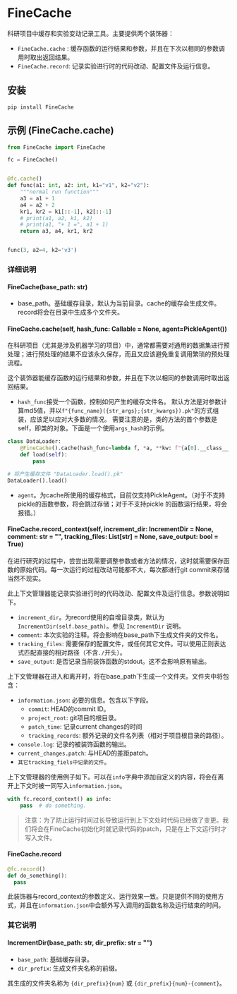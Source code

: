 # FineCache

科研项目中缓存和实验变动记录工具。主要提供两个装饰器：

- `FineCache.cache` : 缓存函数的运行结果和参数，并且在下次以相同的参数调用时取出返回结果。
- `FineCache.record`: 记录实验进行时的代码改动、配置文件及运行信息。

## 安装

```shell
pip install FineCache
```

## 示例 (FineCache.cache)

```python
from FineCache import FineCache

fc = FineCache()


@fc.cache()
def func(a1: int, a2: int, k1="v1", k2="v2"):
    """normal run function"""
    a3 = a1 + 1
    a4 = a2 + 2
    kr1, kr2 = k1[::-1], k2[::-1]
    # print(a1, a2, k1, k2)
    # print(a1, "+ 1 =", a1 + 1)
    return a3, a4, kr1, kr2


func(3, a2=4, k2='v3')
```

### 详细说明

#### FineCache(base_path: str)

- base_path。基础缓存目录，默认为当前目录。cache的缓存会生成文件。record将会在目录中生成多个文件夹。

#### FineCache.cache(self, hash_func: Callable = None, agent=PickleAgent())

在科研项目（尤其是涉及机器学习的项目）中，通常都需要对通用的数据集进行预处理；进行预处理的结果不应该永久保存，而且又应该避免重复调用繁琐的预处理流程。

这个装饰器能缓存函数的运行结果和参数，并且在下次以相同的参数调用时取出返回结果。

- `hash_func`接受一个函数，控制如何产生的缓存文件名。
  默认方法是对参数计算md5值，并以`f"{func_name}({str_args};{str_kwargs}).pk"`的方式组装，应该足以应对大多数的情况。
  需要注意的是，类的方法的首个参数是self，即类的对象。下面是一个使用`args_hash`的示例。

```python
class DataLoader:
    @FineCache().cache(hash_func=lambda f, *a, **kw: f"{a[0].__class__.__name__}.{f.__name__}()")
    def load(self):
        pass

# 将产生缓存文件 "DataLoader.load().pk"    
DataLoader().load()
```

- `agent`。为cache所使用的缓存格式，目前仅支持PickleAgent。（对于不支持pickle的函数参数，将会跳过存储；对于不支持pickle
  的函数运行结果，将会报错。）

#### FineCache.record_context(self, increment_dir: IncrementDir = None, comment: str = "", tracking_files: List[str] = None, save_output: bool = True)

在进行研究的过程中，尝尝出现需要调整参数或者方法的情况，这时就需要保存函数的原始代码。每一次运行的过程改动可能都不大，每次都进行git
commit来存储当然不现实。

此上下文管理器能记录实验进行时的代码改动、配置文件及运行信息。参数说明如下。

- `increment_dir`。为record使用的自增目录类，默认为`IncrementDir(self.base_path)`。参见 `IncrementDir` 说明。
- `comment`: 本次实验的注释。将会影响在base_path下生成文件夹的文件名。
- `tracking_files`: 需要保存的配置文件，或任何其它文件。可以使用正则表达式匹配直接的相对路径（不含`./`开头）。
- `save_output`: 是否记录当前装饰函数的stdout。这不会影响原有输出。

上下文管理器在进入和离开时，将在base_path下生成一个文件夹。文件夹中将包含：

- `information.json`: 必要的信息。包含以下字段。
    - `commit`: HEAD的commit ID。
    - `project_root`: git项目的根目录。
    - `patch_time`: 记录current changes的时间
    - `tracking_records`: 额外记录的文件名列表（相对于项目根目录的路径）。
- `console.log`: 记录的被装饰函数的输出。
- `current_changes.patch`: 与HEAD的差距patch。
- `其它tracking_fiels中记录的文件`。

上下文管理器的使用例子如下。可以在`info`字典中添加自定义的内容，将会在离开上下文时被一同写入`information.json`。

```python
with fc.record_context() as info:
    pass  # do something.
```

> 注意：为了防止运行时间过长导致运行到上下文处时代码已经做了变更。我们将会在FineCache初始化时就记录代码的patch，只是在上下文运行时才写入文件。

#### FineCache.record

```python
@fc.record()
def do_something():
  pass
```

此装饰器与record_context的参数定义、运行效果一致。只是提供不同的使用方式，并且在`information.json`中会额外写入调用的函数名称及运行结束的时间。

### 其它说明

#### IncrementDir(base_path: str, dir_prefix: str = "")

- `base_path`: 基础缓存目录。
- `dir_prefix`: 生成文件夹名称的前缀。

其生成的文件夹名称为 `{dir_prefix}{num}` 或 `{dir_prefix}{num}-{comment}`。
